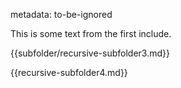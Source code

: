 metadata: to-be-ignored

This is some text from the first include.

{{subfolder/recursive-subfolder3.md}}

{{recursive-subfolder4.md}}